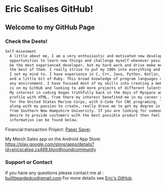 # Eric Scalises GitHub!

## Welcome to my GitHub Page

### Check the Deets!



```markdown
Self-Assesment
  A little about me, I am a very enthusiastic and motivated new developer. I look for 
  opportunities to learn new things and challenge myself whenever possible. I might not 
  be the most experienced developer, but my hard work and drive make me competitive with 
  the best of them. I really strive to put my 100% into everything and be the best at what 
  I set my mind to. I have experience in C, C++, Java, Python, Kotlin, HTML, CSS, JavaScript
  and a little bit of Ruby. This broad knowledge of program languages makes me adaptable in 
  any environment. I have focused most of my skills into creating a mobile application that 
  is on my GitHub and looking to add more projects of different talents in the near future. 
  My interest in coding began truthfully back in the days of Myspace and customizing your 
  profile with HTML, from there my interest benefited me in my career as a Welder/Machinist
  for the United States Marine Corps, with G-Code for CNC programing. These experiences, 
  along with my passion to create, really drove me to get my degree in Software Engineering 
  from Southern New Hampshire University. If you are looking for someone that really has a 
  desire to provide customers with the best possible product then feel free to contact me, 
  information can be found below. 

```
Financial transaction Project:
[Paper Saver](https://github.com/scalise0313/PaperSaverApp.git).

My Merch Sales app on the Android App Store:
https://play.google.com/store/apps/details?id=ericscalise.cs499.bloodhoundcommunity




### Support or Contact

If you have any questions please contact me at : builtbeardedco@gmail.com
For more details see [Eric's GitHub](https://github.com/scalise0313/scalise.github.io).
